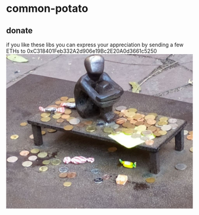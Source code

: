 # common-potato


## donate

if you like these libs
you can express your appreciation 
by sending a few ETHs to 0xC318401Feb332A2d906e19Bc2E20A0d3661c5250
![donate](./images/donate.svg)

